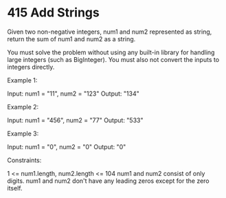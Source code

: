 # 415 Add Strings

Given two non-negative integers, num1 and num2 represented as string, return the sum of num1 and num2 as a string.

You must solve the problem without using any built-in library for handling large integers (such as BigInteger). You must also not convert the inputs to integers directly.

 

Example 1:

Input: num1 = "11", num2 = "123"
Output: "134"

Example 2:

Input: num1 = "456", num2 = "77"
Output: "533"

Example 3:

Input: num1 = "0", num2 = "0"
Output: "0"
 

Constraints:

1 <= num1.length, num2.length <= 104
num1 and num2 consist of only digits.
num1 and num2 don't have any leading zeros except for the zero itself.